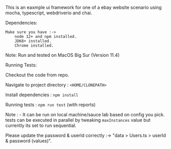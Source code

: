 This is an eaxmple ui framework for one of a ebay website scenario using mocha, typescript, webdriverio and chai.

Dependencies:

    Make sure you have :->
        node 12+ and npm installed. 
        JDK8+ installed.
        Chrome installed.

Note: 
Run and tested on MacOS Big Sur (Version 11.4)

Running Tests:

Checkout the code from repo.

Navigate to project directory : `<HOME/CLONEPATH>`

Install dependencies : `npm install`

Running tests : `npm run test` (with reports)

Note : - 
It can be run on local machine/sauce lab based on config you pick.
tests can be executed in parallel by tweaking `maxInstances` value but currently its set to run sequential.

Please update the password & userId correctly :->  "data > Users.ts > userId & password (values)".
